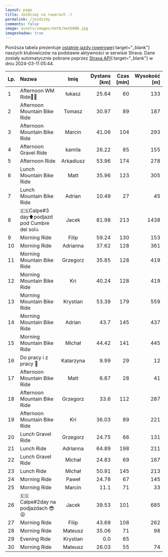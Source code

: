 ```yaml
---
layout: page
title: Jeździmy na rowerach :)
permalink: /jezdzimy
comments: false
image: assets/images/kmtb/kmtb008.jpg
imageshadow: true
---
```


Poniższa tabela prezentuje [ostatnie jazdy rowerowe](https://www.strava.com/clubs/336381){:target="_blank"} naszych klubowiczów na podstawie aktywności w serwisie Strava. Dane zostały automatycznie pobrane poprzez [Strava API](https://developers.strava.com/docs/reference/#api-Clubs-getClubActivitiesById){:target="_blank"} w dniu 2024-03-11 05:44.

Lp. | Nazwa | Imię | Dystans [km] | Czas [min] | Wysokość [m]
:--- | :--- | :---: | ---: | ---: | ---:
1|Afternoon WM Ride💨🍃|łukasz|25.64|60|133
2|Afternoon Mountain Bike Ride|Tomasz|30.97|89|187
3|Afternoon Mountain Bike Ride|Marcin|41.06|104|293
4|Afternoon Gravel Ride|kamila|26.22|85|155
5|Afternoon Ride|Arkadiusz|53.96|174|278
6|Lunch Mountain Bike Ride|Matt|35.96|123|305
7|Lunch Mountain Bike Ride|Adrian|10.49|27|45
8|🇪🇸Calpe#3 day⬆️podjazd pod Cumbre del sol🔝|Jacek|81.98|213|1438
9|Morning Ride|Filip|59.24|130|153
10|Morning Ride|Adrianna|37.62|128|361
11|Morning Mountain Bike Ride|Grzegorz|35.85|128|419
12|Morning Mountain Bike Ride|Kri|40.24|128|419
13|Morning Mountain Bike Ride|Krystian|53.39|179|559
14|Morning Mountain Bike Ride|Adrian|43.7|145|437
15|Morning Mountain Bike Ride|Michał|44.42|141|445
16|Do pracy i z pracy 🚴|Katarzyna|9.99|29|12
17|Afternoon Mountain Bike Ride|Matt|6.87|28|41
18|Afternoon Mountain Bike Ride|Grzegorz|33.6|112|287
19|Afternoon Mountain Bike Ride|Kri|36.03|89|221
20|Lunch Gravel Ride|Grzegorz|24.75|66|131
21|Lunch Ride|Adrianna|64.89|198|211
22|Lunch Gravel Ride|Michał|24.83|69|167
23|Lunch Ride|Michał|50.91|145|213
24|Morning Ride|Paweł|24.78|67|145
25|Morning Ride|Marcin|11.1|71|33
26|🇪🇸Calpe#2day na podjazdach 😎😛|Jacek|39.53|101|685
27|Morning Ride|Filip|43.69|108|262
28|Morning Ride|Mateusz|35.06|71|98
29|Evening Ride|Krystian|0.0|65|
30|Morning Ride|Mateusz|26.03|55|74
